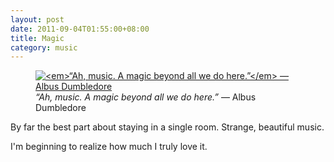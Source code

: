 ```yaml
---
layout: post
date: 2011-09-04T01:55:00+08:00
title: Magic
category: music
---
```


<figure>
	<a rel="lightbox" href="http://1.bp.blogspot.com/-BabbkSFiG70/TmJpf28qo8I/AAAAAAAAAWk/BcG5QwbhhHw/s1600/speakers_mac.jpg">
		<img src="http://1.bp.blogspot.com/-BabbkSFiG70/TmJpf28qo8I/AAAAAAAAAWk/BcG5QwbhhHw/s1600/speakers_mac.jpg" alt="<em>“Ah, music. A magic beyond all we do here.”</em> — Albus Dumbledore">
	</a>
	<figcaption><em>“Ah, music. A magic beyond all we do here.”</em> — Albus Dumbledore</figcaption>
</figure>

By far the best part about staying in a single room. Strange, beautiful music.

I'm beginning to realize how much I truly love it.
